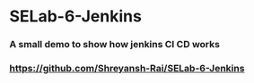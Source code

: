 # SELab-6-Jenkins
### A small demo to show how jenkins CI CD works 
### https://github.com/Shreyansh-Rai/SELab-6-Jenkins